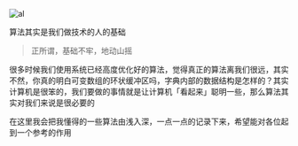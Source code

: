 
![al](https://min.felixplus.top/public/blog/wp-city-sea.jpg?X-Amz-Algorithm=AWS4-HMAC-SHA256&X-Amz-Credential=ZYHZHANGYUNHAO931119%2F20200215%2F%2Fs3%2Faws4_request&X-Amz-Date=20200215T125622Z&X-Amz-Expires=432000&X-Amz-SignedHeaders=host&X-Amz-Signature=1d36128911e1bc1bf1cd27e8adac5bb1d682fb5f87e8579f0294de7a093b573b)

算法其实是我们做技术的人的基础

> 正所谓，基础不牢，地动山摇

很多时候我们使用系统已经高度优化好的算法，觉得真正的算法离我们很远，其实不然，你真的明白可变数组的环状缓冲区吗，字典内部的数据结构是怎样的？其实计算机是很笨的，我们要做的事情就是让计算机「看起来」聪明一些，那么算法其实对我们来说是很必要的

在这里我会把我懂得的一些算法由浅入深，一点一点的记录下来，希望能对各位起到一个参考的作用